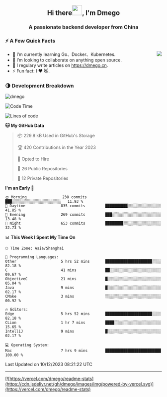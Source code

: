 <h2 align="center">Hi there<img src="https://cdn.jsdelivr.net/gh/dmego/images/img/Hi.gif" height="32" />, I'm Dmego </h2>
<h3 align="center">A passionate backend developer from China</h3>

### ⚡️ A Few Quick Facts

<img align="right" src="https://readme-stats-dmego.vercel.app/api?username=dmego&show_icons=true&icon_color=1573B3&hide_title=true&text_color=718096&bg_color=00000000&hide_border=true"/>

<ul>
    <li> 🌱 I’m currently learning Go、Docker、Kubernetes.</li>
    <li> 👯 I’m looking to collaborate on anything open source.</li>
    <li> 📝 I regulary write articles on <a href="https://dmego.cn">https://dmego.cn</a>.</li>
    <li> ⚡ Fun fact: I ❤️ 😻.</li>
</ul>

### 🌗 Development Breakdown

<img src="https://komarev.com/ghpvc/?username=dmego" alt="dmego" />

<!--START_SECTION:waka-->
![Code Time](http://img.shields.io/badge/Code%20Time-2%2C391%20hrs%2034%20mins-blue)

![Lines of code](https://img.shields.io/badge/From%20Hello%20World%20I%27ve%20Written-681.2%20thousand%20lines%20of%20code-blue)

**🐱 My GitHub Data** 

> 📦 229.8 kB Used in GitHub's Storage 
 > 
> 🏆 420 Contributions in the Year 2023
 > 
> 💼 Opted to Hire
 > 
> 📜 26 Public Repositories 
 > 
> 🔑 12 Private Repositories 
 > 
**I'm an Early 🐤** 

```text
🌞 Morning                238 commits         ███░░░░░░░░░░░░░░░░░░░░░░   11.93 % 
🌆 Daytime                835 commits         ██████████░░░░░░░░░░░░░░░   41.85 % 
🌃 Evening                269 commits         ███░░░░░░░░░░░░░░░░░░░░░░   13.48 % 
🌙 Night                  653 commits         ████████░░░░░░░░░░░░░░░░░   32.73 % 
```


📊 **This Week I Spent My Time On** 

```text
🕑︎ Time Zone: Asia/Shanghai

💬 Programming Languages: 
Other                    5 hrs 52 mins       █████████████████████░░░░   82.18 % 
C                        41 mins             ██░░░░░░░░░░░░░░░░░░░░░░░   09.67 % 
ObjectiveC               21 mins             █░░░░░░░░░░░░░░░░░░░░░░░░   05.04 % 
Java                     9 mins              █░░░░░░░░░░░░░░░░░░░░░░░░   02.17 % 
CMake                    3 mins              ░░░░░░░░░░░░░░░░░░░░░░░░░   00.92 % 

🔥 Editors: 
Edge                     5 hrs 52 mins       █████████████████████░░░░   82.18 % 
CLion                    1 hr 7 mins         ████░░░░░░░░░░░░░░░░░░░░░   15.65 % 
IntelliJ                 9 mins              █░░░░░░░░░░░░░░░░░░░░░░░░   02.17 % 

💻 Operating System: 
Mac                      7 hrs 9 mins        █████████████████████████   100.00 % 
```


 Last Updated on 10/12/2023 08:21:22 UTC
<!--END_SECTION:waka-->

---

[![https://vercel.com/dmego/readme-stats](https://cdn.jsdelivr.net/gh/dmego/images/img/powered-by-vercel.svg)](https://vercel.com/dmego/readme-stats)


